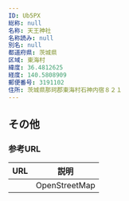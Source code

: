 ```yaml
---
ID: Ub5PX
総称: null
名称: 天王神社
名称読み: null
別名: null
都道府県: 茨城県
区域: 東海村
緯度: 36.4812625
経度: 140.5808909
郵便番号: 3191102
住所: 茨城県那珂郡東海村石神内宿８２１
---
```


## その他

### 参考URL

| URL | 説明          |
| --- | ------------- |
|     | OpenStreetMap |
